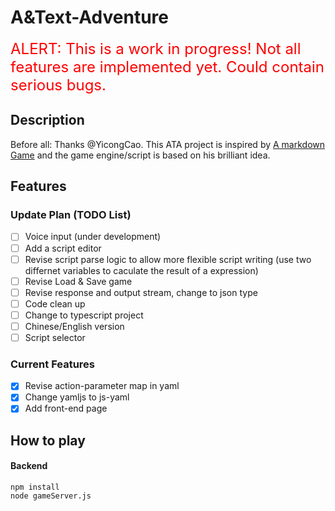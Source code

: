 # A&Text-Adventure

<font color=red size=5>ALERT: This is a work in progress! Not all features are implemented yet. Could contain serious bugs.</font>

## Description
Before all: Thanks @YicongCao. This ATA project is inspired by [A markdown Game](https://github.com/YicongCao/MarkdownGame) and the game engine/script is based on his brilliant idea.


## Features
### Update Plan (TODO List)
- [ ] Voice input (under development)
- [ ] Add a script editor
- [ ] Revise script parse logic to allow more flexible script writing (use two differnet variables to caculate the result of a expression)
- [ ] Revise Load & Save game
- [ ] Revise response and output stream, change to json type
- [ ] Code clean up
- [ ] Change to typescript project
- [ ] Chinese/English version
- [ ] Script selector

### Current Features
- [x] Revise action-parameter map in yaml
- [x] Change yamljs to js-yaml
- [x] Add front-end page
<!-- - [ ]  -->


## How to play
#### Backend
```
npm install
node gameServer.js
```



